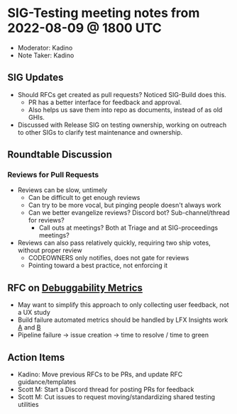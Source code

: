 # SIG-Testing meeting notes from 2022-08-09 @ 1800 UTC

* Moderator: Kadino
* Note Taker: Kadino

## SIG Updates

* Should RFCs get created as pull requests? Noticed SIG-Build does this.
  * PR has a better interface for feedback and approval.
  * Also helps us save them into repo as documents, instead of as old GHIs.
* Discussed with Release SIG on testing ownership, working on outreach to other SIGs to clarify test maintenance and ownership.

## Roundtable Discussion

### Reviews for Pull Requests

* Reviews can be slow, untimely
  * Can be difficult to get enough reviews
  * Can try to be more vocal, but pinging people doesn't always work
  * Can we better evangelize reviews? Discord bot? Sub-channel/thread for reviews?
    * Call outs at meetings? Both at Triage and at SIG-proceedings meetings?
* Reviews can also pass relatively quickly, requiring two ship votes, without proper review
  * CODEOWNERS only notifies, does not gate for reviews
  * Pointing toward a best practice, not enforcing it

## RFC on [Debuggability Metrics](https://github.com/o3de/sig-testing/issues/47)

* May want to simplify this approach to only collecting user feedback, not a UX study
* Build failure automated metrics should be handled by LFX Insights work [A](https://github.com/o3de/sig-testing/issues/34) and [B](https://github.com/o3de/sig-testing/issues/43)
 * Pipeline failure -> issue creation -> time to resolve / time to green

## Action Items

* Kadino: Move previous RFCs to be PRs, and update RFC guidance/templates
* Scott M: Start a Discord thread for posting PRs for feedback
* Scott M: Cut issues to request moving/standardizing shared testing utilities
